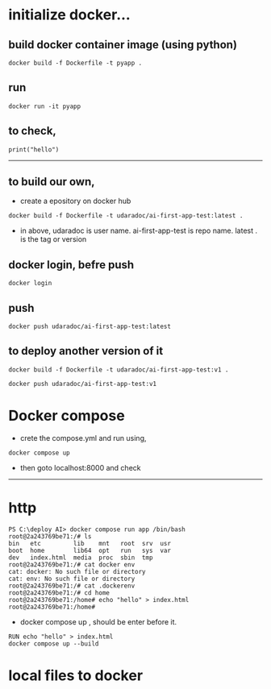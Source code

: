 # initialize docker...

## build docker container image (using python)

```
docker build -f Dockerfile -t pyapp .
```

## run

```
docker run -it pyapp
```

## to check,

```
print("hello")
```

---

## to build our own,

- create a epository on docker hub

```
docker build -f Dockerfile -t udaradoc/ai-first-app-test:latest .
```

- in above, udaradoc is user name. ai-first-app-test is repo name. latest . is the tag or version

## docker login, befre push

```
docker login
```

## push

```
docker push udaradoc/ai-first-app-test:latest
```

## to deploy another version of it

```
docker build -f Dockerfile -t udaradoc/ai-first-app-test:v1 .

docker push udaradoc/ai-first-app-test:v1
```

# Docker compose

- crete the compose.yml and run using,
```
docker compose up
```
- then goto localhost:8000 and check

---

# http
```
PS C:\deploy AI> docker compose run app /bin/bash 
root@2a243769be71:/# ls
bin   etc         lib    mnt   root  srv  usr
boot  home        lib64  opt   run   sys  var
dev   index.html  media  proc  sbin  tmp
root@2a243769be71:/# cat docker env
cat: docker: No such file or directory
cat: env: No such file or directory
root@2a243769be71:/# cat .dockerenv
root@2a243769be71:/# cd home
root@2a243769be71:/home# echo "hello" > index.html 
root@2a243769be71:/home# 
```

- docker compose up , should be enter before it.

```
RUN echo "hello" > index.html
docker compose up --build
```

# local files to docker
